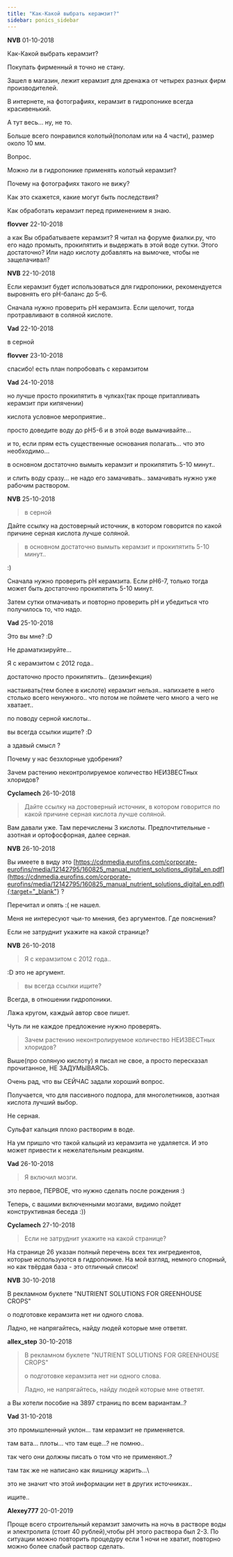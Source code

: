```yaml
---
title: "Как-Какой выбрать керамзит?"
sidebar: ponics_sidebar
---
```


**NVB** 01-10-2018

Как-Какой выбрать керамзит? 

Покупать фирменный я точно не стану. 

Зашел в магазин, лежит керамзит для дренажа от четырех разных фирм производителей. 

В интернете, на фотографиях, керамзит в гидропонике всегда красивенький. 

А тут весь... ну, не то. 

Больше всего понравился колотый(пополам или на 4 части), размер около 10 мм. 

Вопрос. 

Можно ли в гидропонике применять колотый керамзит? 

Почему на фотографиях такого не вижу? 

Как это скажется, какие могут быть последствия? 

Как обработать керамзит перед применением я знаю. 


**flovver** 22-10-2018

а как Вы обрабатываете керамзит? Я читал на форуме фиалки.ру, что его надо промыть, прокипятить и выдержать в этой воде сутки. Этого достаточно? Или надо кислоту добавлять на вымочке, чтобы не защелачивал?


**NVB** 22-10-2018

Если керамзит будет использоваться для гидропоники, рекомендуется выровнять его pH-баланс до 5–6. 

Сначала нужно проверить рН керамзита. Если щелочит, тогда протравливают в соляной кислоте. 


**Vad** 22-10-2018

в серной


**flovver** 23-10-2018

спасибо! есть план попробовать с керамзитом


**Vad** 24-10-2018

но лучше просто прокипятить в чулках(так проще притапливать керамзит при кипячении)

кислота условное мероприятие..

просто доведите воду до pH5-6 и в этой воде вымачивайте...

и то, если прям есть существенные основания полагать... что это необходимо...

в основном достаточно вымыть керамзит и прокипятить 5-10 минут..

и слить воду сразу... не надо его замачивать.. замачивать нужно уже рабочим раствором.


**NVB** 25-10-2018

> в серной

Дайте ссылку на достоверный источник, в котором говорится по какой причине серная кислота лучше соляной. 

> в основном достаточно вымыть керамзит и прокипятить 5-10 минут..

:) 

Сначала нужно проверить рН керамзита. Если pH6-7, только тогда может быть достаточно прокипятить 5-10 минут. 

Затем сутки отмачивать и повторно проверить рН и убедиться что получилось то, что надо. 


**Vad** 25-10-2018

Это вы мне? :D

Не драматизируйте...

Я с керамзитом с 2012 года..

достаточно просто прокипятить.. (дезинфекция)

настаивать(тем более в кислоте) керамзит нельзя.. напихаете в него столько всего ненужного.. что потом не поймете чего много а чего не хватает..

по поводу серной кислоты..

вы всегда ссылки ищите? :D

а здавый смысл ?

Почему у нас безхлорные удобрения? 

Зачем растению неконтролируемое количество НЕИЗВЕСТных хлоридов?


**Cyclamech** 26-10-2018

> Дайте ссылку на достоверный источник, в котором говорится по какой причине серная кислота лучше соляной.

Вам давали уже. Там перечислены 3 кислоты. Предпочтительные - азотная и ортофосфорная, далее серная.


**NVB** 26-10-2018

Вы имеете в виду это [https://cdnmedia.eurofins.com/corporate-eurofins/media/12142795/160825_manual_nutrient_solutions_digital_en.pdf](https://cdnmedia.eurofins.com/corporate-eurofins/media/12142795/160825_manual_nutrient_solutions_digital_en.pdf){:target="_blank"} ? 

Перечитал и опять :( не нашел. 

Меня не интересуют чьи-то мнения, без аргументов. Где пояснения? 

Если не затруднит укажите на какой странице? 


**NVB** 26-10-2018

> Я с керамзитом с 2012 года..

:D это не аргумент. 

> вы всегда ссылки ищите? 

Всегда, в отношении гидропоники. 

Лажа кругом, каждый автор свое пишет. 

Чуть ли не каждое предложение нужно проверять. 

> Зачем растению неконтролируемое количество НЕИЗВЕСТных хлоридов?

Выше(про соляную кислоту) я писал не свое, а просто пересказал прочитанное, НЕ ЗАДУМЫВАЯСЬ. 

Очень рад, что вы СЕЙЧАС задали хороший вопрос. 

Получается, что для пассивного подпора, для многолетников, азотная кислота лучший выбор. 

Не серная. 

Сульфат кальция плохо растворим в воде. 

На ум пришло что такой кальций из керамзита не удаляется. И это может привести к нежелательным реакциям. 


**Vad** 26-10-2018

> Я включил мозги.

это первое, ПЕРВОЕ, что нужно сделать после рождения :)

Теперь, с вашими включенными мозгами, видимо пойдет конструктивная беседа :))


**Cyclamech** 27-10-2018

> Если не затруднит укажите на какой странице?

На странице 26 указан полный перечень всех тех ингредиентов, которые используются в гидропонике. На мой взгляд, немного спорный, но как твёрдая база - это отличный список!


**NVB** 30-10-2018

В рекламном буклете "NUTRIENT SOLUTIONS FOR GREENHOUSE CROPS" 

о подготовке керамзита нет ни одного слова. 

Ладно, не напрягайтесь, найду людей которые мне ответят. 


**allex_step** 30-10-2018

> В рекламном буклете "NUTRIENT SOLUTIONS FOR GREENHOUSE CROPS" 
> 
> о подготовке керамзита нет ни одного слова. 
> 
> Ладно, не напрягайтесь, найду людей которые мне ответят.

а Вы хотели пособие на 3897 страниц по всем вариантам..?


**Vad** 31-10-2018

это промышленный уклон... там керамзит не применяется.

там вата... плоты... что там еще...? не помню..

так чего они должны писать о том что не применяют..?

там так же не написано как яишницу жарить...\

это не значит что этой информации нет в других источниках..

ищите..


**Alexey777** 20-01-2019

Проще всего строительный керамзит замочить на ночь в растворе воды и электролита (стоит 40 рублей),чтобы рН этого раствора был 2-3. По ситуации можно повторить процедуру если 1 ночи не хватит, повторно можно более слабый раствор сделать.


